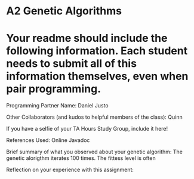 # A2 Genetic Algorithms

# Your readme should include the following information. Each student needs to submit all of this information themselves, even when pair programming. 

Programming Partner Name: Daniel Justo

Other Collaborators (and kudos to helpful members of the class): Quinn

If you have a selfie of your TA Hours Study Group, include it here!

References Used: Online Javadoc 

Brief summary of what you observed about your genetic algorithm:
The genetic alorigthm iterates 100 times. The fittess level is often 

Reflection on your experience with this assignment: